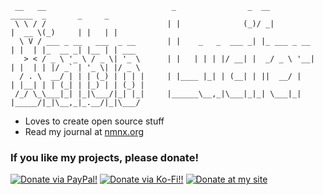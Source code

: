 ```text
 __   __                            _                _  __                _____  _       _     _
 \ \ / /                           | |              (_)/ _|              |  __ \(_)     | |   | |
  \ V / ___ _ __   ___  _ __       | |    _   _  ___ _| |_ ___ _ __      | |  | |_  __ _| |__ | | ___
   > < / _ \ '_ \ / _ \| '_ \      | |   | | | |/ __| |  _/ _ \ '__|     | |  | | |/ _` | '_ \| |/ _ \
  / . \  __/ | | | (_) | | | |     | |____ |_| | (__| | ||  __/ |        | |__| | | (_| | |_) | | (_) |
 /_/ \_\___|_| |_|\___/|_| |_|     |______\__,_|\___|_|_| \___|_|        |_____/|_|\__,_|_.__/|_|\___/

```

* Loves to create open source stuff
* Read my journal at [nmnx.org](https://nmnx.org)

### If you like my projects, please donate!
<!-- <a href="https://www.paypal.com/cgi-bin/webscr?cmd=_s-xclick&hosted_button_id=DDE5HFHREZXH6"><img src="https://img.shields.io/badge/paypal-diabloxenon-00457c.svg?style=for-the-badge&logo=paypal" alt="Donate via PayPal!" /></a> -->
<a href="https://www.paypal.me/diabloxenon"><img src="https://img.shields.io/badge/paypal-diabloxenon-00457c.svg?style=for-the-badge&logo=paypal" alt="Donate via PayPal!" /></a>
<a href="https://ko-fi.com/diabloxenon"><img src="https://img.shields.io/badge/kofi-diabloxenon-f16061.svg?style=for-the-badge&logo=ko-fi" alt="Donate via Ko-Fi!!" /></a>
<a href="https://nmnx.org/donate"><img src="https://img.shields.io/badge/bitcoin-diabloxenon-f7931a.svg?style=for-the-badge&logo=bitcoin" alt="Donate at my site" /></a>

<!-- ![Stats](https://github-readme-stats.vercel.app/api?username=diabloxenon&show_icons=true&theme=merko) -->
